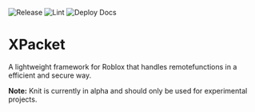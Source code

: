 ![Release](https://img.shields.io/badge/Release-passing-brightgreen)
![Lint](https://img.shields.io/badge/Lint-passing-brightgreen)
![Deploy Docs](https://img.shields.io/badge/Deploy%20Docs-passing-brightgreen)

# XPacket

A lightweight framework for Roblox that handles remotefunctions in a efficient and secure way.

**Note:** Knit is currently in alpha and should only be used for experimental projects.

